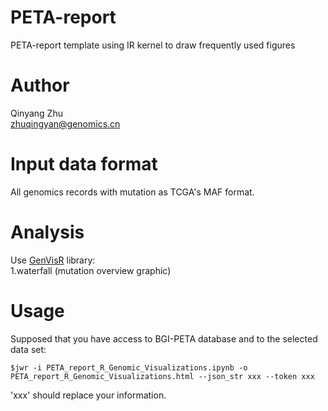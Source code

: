 # PETA-report
PETA-report template using IR kernel to draw frequently used figures


# Author
Qinyang Zhu</br>
zhuqingyan@genomics.cn

# Input data format
All genomics records with mutation as TCGA's MAF format.

# Analysis
Use [GenVisR](https://bioconductor.org/packages/release/bioc/vignettes/GenVisR/inst/doc/Intro.html) library:</br>
1.waterfall (mutation overview graphic)</br>


# Usage
Supposed that you have access to BGI-PETA database and to the selected data set:</br>

```
$jwr -i PETA_report_R_Genomic_Visualizations.ipynb -o PETA_report_R_Genomic_Visualizations.html --json_str xxx --token xxx

```
'xxx' should replace your information.
